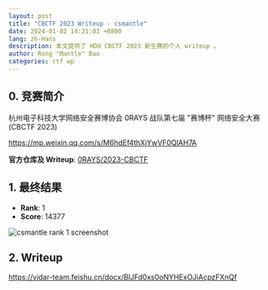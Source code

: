```yaml
---
layout: post
title: "CBCTF 2023 Writeup - csmantle"
date: 2024-01-02 14:21:03 +0800
lang: zh-Hans
description: 本文提供了 HDU CBCTF 2023 新生赛的个人 writeup 。
author: Rong "Mantle" Bao
categories: ctf wp
---
```


## 0. 竞赛简介

杭州电子科技大学网络安全赛博协会 0RAYS 战队第七届 "赛博杯" 网络安全大赛 (CBCTF 2023)

<https://mp.weixin.qq.com/s/M6hdEf4thXjYwVF0QlAH7A>

**官方仓库及 Writeup**: [0RAYS/2023-CBCTF](https://github.com/0RAYS/2023-CBCTF)

## 1. 最终结果

* **Rank**: 1
* **Score**: 14377

![csmantle rank 1 screenshot](https://github.com/CSharperMantle/CSharperMantle.github.io/assets/32665105/f00ca7cc-3020-44dc-b5e8-84a06fb42820)

## 2. Writeup

<https://vidar-team.feishu.cn/docx/BlJFd0xs0oNYHExOJiAcpzFXnQf>
